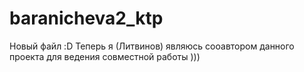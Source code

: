 # baranicheva2_ktp
Новый файл
:D
Теперь я (Литвинов) являюсь сооавтором данного проекта для ведения совместной работы )))
